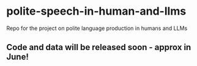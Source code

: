 # polite-speech-in-human-and-llms
Repo for the project on polite language production in humans and LLMs

## Code and data will be released soon - approx in June!
